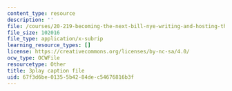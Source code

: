 ```yaml
---
content_type: resource
description: ''
file: /courses/20-219-becoming-the-next-bill-nye-writing-and-hosting-the-educational-show-january-iap-2015/67f3d6be01355b4284dec54676816b3f_qkkI9Z9tKvo.vtt
file_size: 102016
file_type: application/x-subrip
learning_resource_types: []
license: https://creativecommons.org/licenses/by-nc-sa/4.0/
ocw_type: OCWFile
resourcetype: Other
title: 3play caption file
uid: 67f3d6be-0135-5b42-84de-c54676816b3f
---
```

